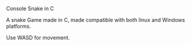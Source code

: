 Console Snake in C

A snake Game made in C, made compatible with both linux and Windows platforms.

Use WASD for movement.

